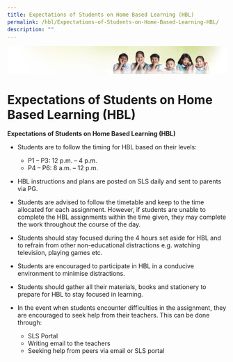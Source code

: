 ```yaml
---
title: Expectations of Students on Home Based Learning (HBL)
permalink: /hbl/Expectations-of-Students-on-Home-Based-Learning-HBL/
description: ""
---
```

![](/images/Banner.jpg)

Expectations of Students on Home Based Learning (HBL)
=====================================================

**Expectations of Students on Home Based Learning (HBL)**

*   Students are to follow the timing for HBL based on their levels:

    * P1 – P3: 12 p.m. – 4 p.m.
    * P4 – P6: 8 a.m. – 12 p.m.

*   HBL instructions and plans are posted on SLS daily and sent to parents via PG.

*   Students are advised to follow the timetable and keep to the time allocated for each assignment. However, if students are unable to complete the HBL assignments within the time given, they may complete the work throughout the course of the day.

*   Students should stay focused during the 4 hours set aside for HBL and to refrain from other non-educational distractions e.g. watching television, playing games etc.

*   Students are encouraged to participate in HBL in a conducive environment to minimise distractions.

*   Students should gather all their materials, books and stationery to prepare for HBL to stay focused in learning.

*   In the event when students encounter difficulties in the assignment, they are encouraged to seek help from their teachers. This can be done through:
    * SLS Portal
    * Writing email to the teachers
    * Seeking help from peers via email or SLS portal